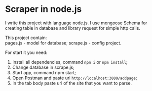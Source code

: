 # Scraper in node.js
I write this project with language node.js. I use mongoose Schema for creating table in database and library request for simple http calls.

This project contain:  
pages.js - model for database;
scrape.js - config project. 

For start it you need:
1. Install all dependencies, command 
```npm i``` or ```npm install```;
2. Change database in scrape.js;
3. Start app, command npm start;
4. Open Postman and paste url ```http://localhost:3000/addpage```;
5. In the tab body paste url of the site that you want to parse.
